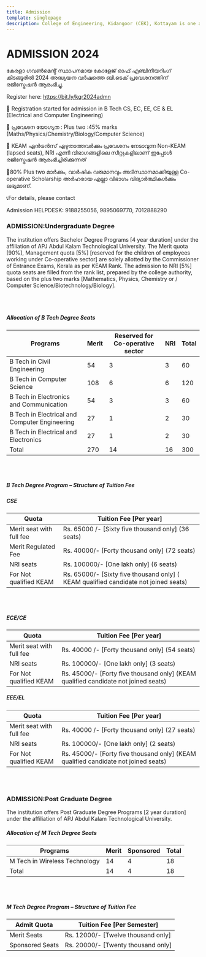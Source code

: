 ```yaml
---
title: Admission
template: singlepage
description: College of Engineering, Kidangoor (CEK), Kottayam is one among the premier institutions in the state. The college is governed by the Co-operative Academy of Professional Education established by the Government of Kerala. The admissions are based on the rank obtained by the students in the State Entrance examinations and functioning of the college is according to the rules and regulations formulated by the Government of Kerala.
---
```


<h1>ADMISSION 2024</h1>

കേരളാ ഗവൺമെൻ്റ് സ്ഥാപനമായ കോളേജ് ഓഫ് എഞ്ചിനീയറിംഗ് കിടങ്ങൂരിൽ 2024 അദ്ധ്യയന വർഷത്തെ ബി.ടെക്  പ്രവേശനത്തിന് രജിസ്ട്രേഷൻ ആരംഭിച്ചു. 


Register here: https://bit.ly/kgr2024admn

📌 Registration started for admission in B Tech CS, EC, EE, CE & EL (Electrical and Computer Engineering)

📌 പ്രവേശന യോഗ്യത : Plus two :45% marks (Maths/Physics/Chemistry/Biology/Computer Science)

📌 KEAM എൻട്രൻസ് എഴുതാത്തവർക്കും പ്രവേശനം നേടാവുന്ന Non-KEAM (lapsed seats), NRI എന്നീ വിഭാഗങ്ങളിലെ സീറ്റുകളിലാണ് ഇപ്പോൾ രജിസ്ട്രേഷൻ ആരംഭിച്ചിരിക്കുന്നത്

📌80% Plus two മാർക്കും, വാർഷിക വരുമാനവും അടിസ്ഥാനമാക്കിയുള്ള Co-operative Scholarship അർഹരായ എല്ലാ വിഭാഗം വിദ്യാർത്ഥികൾക്കും ലഭ്യമാണ്.

📞For details, please contact

Admission HELPDESK: 9188255056, 9895069770, 7012888290


<h3>ADMISSION:Undergraduate Degree</h3>

The institution offers Bachelor Degree Programs [4 year duration] under the affiliation of APJ Abdul Kalam Technological University. The Merit quota [90%], Management quota [5%] [reserved for the children of employees working under Co-operative sector] are solely allotted by the Commissioner of Entrance Exams, Kerala as per KEAM Rank. The admission to NRI [5%] quota seats are filled from the rank list, prepared by the college authority, based on the plus two marks [Mathematics, Physics, Chemistry or / Computer Science/Biotechnology/Biology].

<br>
<br>
<h5>Allocation of B Tech Degree Seats</h5>

|  Programs       |  Merit | Reserved for Co-operative sector|  NRI      |  Total      |
|-----------------|--------|---------------------------------|-----------|-------------|
| B Tech in Civil Engineering |   54  |   3  |     3     |     60  |
| B Tech in Computer Science |  108  |   6   |      6    |   120  |
| B Tech in Electronics and Communication |  54  |  3  |  3  |  60  |
| B Tech in Electrical and Computer Engineering |  27  |  1  |  2  |  30  |
| B Tech in Electrical and Electronics |  27  |  1  |  2  |  30  |
| Total |  270  |  14  |  16  |  300  |
<br>
<br>
<h5>B Tech Degree Program – Structure of Tuition Fee</h5>

<h5><b>CSE</b></h5>

| Quota | Tuition Fee [Per year] |
|--------------------|-------------------|
| Merit seat with full fee | Rs. 65000 /- [Sixty five thousand only] (36 seats) |
| Merit Regulated Fee | Rs. 40000/- [Forty thousand only] (72 seats) |
| NRI seats | Rs. 100000/- [One lakh only] (6 seats) |
| For Not qualified KEAM | Rs. 65000/- [Sixty five thousand only] ( KEAM qualified candidate not joined seats) |
<br>
<br>
<h5><b>ECE/CE</b></h5>

| Quota | Tuition Fee [Per year] |
|--------------------|--------------------|
| Merit seat with full fee | Rs. 40000 /- [Forty thousand only] (54 seats) |
| NRI seats | Rs. 100000/- [One lakh only] (3 seats) |
| For Not qualified KEAM | Rs. 45000/- [Forty five thousand only] (KEAM qualified candidate not joined seats) |

<h5><b>EEE/EL</b></h5>

| Quota | Tuition Fee [Per year] |
|------------------|-----------------|
| Merit seat with full fee | Rs. 40000 /- [Forty thousand only] (27 seats) |
| NRI seats | Rs. 100000/- [One lakh only] (2 seats) |
| For Not qualified KEAM | Rs. 45000/- [Forty five thousand only] (KEAM qualified candidate not joined seats) |
<br>
<br>
<h3>ADMISSION:Post Graduate Degree</h3>

The institution offers Post Graduate Degree Programs [2 year duration] under the affiliation of APJ Abdul Kalam Technological University.

<h5>Allocation of M Tech Degree Seats</h5>

| Programs     | Merit | Sponsored | Total |
|---------------|-------|-----------|-------|
| M Tech in Wireless Technology | 14 | 4 | 18 |
| Total | 14 | 4 | 18 |
<br>
<br>
<h5>M Tech Degree Program – Structure of Tuition Fee</h5>

| Admit Quota | Tuition Fee [Per Semester] |
|-----------------|------------------------------------|
| Merit Seats | Rs. 12000/- [Twelve thousand only] |
| Sponsored Seats | Rs. 20000/- [Twenty thousand only] |


<!--
<h5>Allocation of B Tech Degree Seats</h5>

|  Programs       |  Merit | Reserved for Co-operative sector|  NRI      |  Total      |
|-----------------|--------|---------------------------------|-----------|-------------|
| B Tech in Civil Engineering |   54  |   3  |     3     |     60  |
| B Tech in Computer Science |  108  |   6   |      6    |   120  |
| B Tech in Electronics and Communication |  54  |  3  |  3  |  60  |
| B Tech in Electrical and Computer Engineering |  27  |  1  |  2  |  30  |
| B Tech in Electrical and Electronics |  27  |  1  |  2  |  30  |
| Total |  270  |  14  |  16  |  300  |

<h5>B Tech Degree Program – Structure of Tuition Fee</h5>

| Quota | Tuition Fee [Per year] |
|------------------|-----------------|
| Merit seats | Rs. 35000/- [Thirty five thousand only] |
| Merit Full Fee seats | Rs. 65000/- [Sixty five thousand only] (Only Computer Science and Engineering)|
| Reserved for Co-operative sector | Rs. 65000/- [Sixty five thousand only] (Scholarship of  Rs.30000/- may be given to eligibile candidates) |
| NRI seats | Rs. 100000/- [One lakh only] |

 Special fee (approximate) of Rs.19950/- should be paid before the beginning of classes for one time (**First Year only**) and approximately Rs.8000/- for the next years (including examination fee). Bus fee and hostel fee are applicable to be concerned.

 
<br>
<br>



<br>

<h5>M Tech Degree Program – Structure of Tuition Fee</h5>



| Admit Quota | Tuition Fee [Per Semester] |
|-----------------|------------------------------------|
| Merit Seats | Rs. 12000/- [Twelve thousand only] |
| Sponsored Seats | Rs. 20000/- [Twenty thousand only] |


<h3>ADMISSION:Undergraduate Degree</h3>

The institution offers Bachelor Degree Programs [4 year duration] under the affiliation of APJ Abdul Kalam Technological University. The Merit quota [90%], Management quota [5%] [reserved for the children of employees working under Co-operative sector] are solely allotted by the Commissioner of Entrance Exams, Kerala as per KEAM Rank. The admission to NRI [5%] quota seats are filled from the rank list, prepared by the college authority, based on the plus two marks [Mathematics, Physics, Chemistry or / Computer Science/Biotechnology/Biology].

<br>
<br>







 Special fee (approximate) of Rs.18000/- should be paid before the beginning of classes for one time (**First Year only**) and approximately Rs.7000/- for the next years (including examination fee). Bus fee and hostel fee are applicable to be concerned.



<h3>ADMISSION:Post Graduate Degree</h3>

The institution offers Post Graduate Degree Programs [2 year duration] under the affiliation of APJ Abdul Kalam Technological University.

<h5>Allocation of M Tech Degree Seats</h5>

| Programs | Merit | Sponsored | Total |
|---------------|-------|-----------|-------|
| M Tech in Computer and Information Science | 14 | 4 | 18 |
| M Tech in Wireless Technology | 14 | 4 | 18 |
| Total | 28 | 8 | 36 |

<br>

-->



